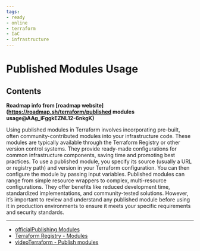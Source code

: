```yaml
---
tags:
- ready
- online
- terraform
- IaC
- infrastructure
---
```


# Published Modules Usage

## Contents

__Roadmap info from [roadmap website](<https://roadmap.sh/terraform/published> modules usage@AAg_iFggkEZNL12-6nkgK)__

Using published modules in Terraform involves incorporating pre-built, often community-contributed modules into your infrastructure code. These modules are typically available through the Terraform Registry or other version control systems. They provide ready-made configurations for common infrastructure components, saving time and promoting best practices. To use a published module, you specify its source (usually a URL or registry path) and version in your Terraform configuration. You can then configure the module by passing input variables. Published modules can range from simple resource wrappers to complex, multi-resource configurations. They offer benefits like reduced development time, standardized implementations, and community-tested solutions. However, it’s important to review and understand any published module before using it in production environments to ensure it meets your specific requirements and security standards.

---

- [officialPublishing Modules](https://developer.hashicorp.com/terraform/registry/modules/publish)
- [Terraform Registry - Modules](https://registry.terraform.io/browse/modules)
- [videoTerraform - Publish modules](https://www.youtube.com/watch?v=9vBp1D3myH8)
